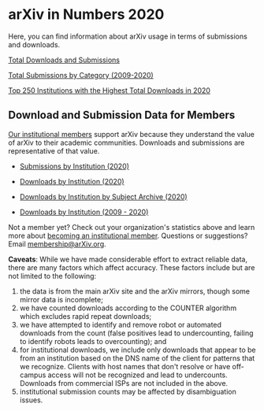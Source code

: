 # arXiv in Numbers 2020

Here, you can find information about arXiv usage in terms of submissions and downloads.

[Total Downloads and Submissions](https://arxiv.org/stats/main)

[Total Submissions by Category (2009-2020)](submission_category_by_year.md)

[Top 250 Institutions with the Highest Total Downloads in 2020](2020_downloads_top_250_institutions.md)


## Download and Submission Data for Members

[Our institutional members](../../about/ourmembers.md) support arXiv because they understand the value of arXiv to their academic communities. Downloads and submissions are representative of that value.

* [Submissions by Institution (2020)](2020_institution_submissions.md)
 
* [Downloads by Institution (2020)](2020_institution_downloads.md)

* [Downloads by Institution by Subject Archive (2020)](2020_institution_downloads_by_archive.md)

* [Downloads by Institution (2009 - 2020)](2020_institution_downloads_by_year.md)


Not a member yet? Check out your organization's statistics above and learn more about [becoming an institutional member](../../about/membership.md). Questions or suggestions? Email [membership@arXiv.org](mailto:membership@arXiv.org).


**Caveats**: While we have made considerable effort to extract reliable data, there are many factors which affect accuracy. These factors include but are not limited to the following:
1) the data is from the main arXiv site and the arXiv mirrors, though some mirror data is incomplete;
2) we have counted downloads according to the COUNTER algorithm which excludes rapid repeat downloads;
3) we have attempted to identify and remove robot or automated downloads from the count (false positives lead to undercounting, failing to identify robots leads to overcounting); and
4) for institutional downloads, we include only downloads that appear to be from an institution based on the DNS name of the client for patterns that we recognize. Clients with host names that don't resolve or have off-campus access will not be recognized and lead to undercounts. Downloads from commercial ISPs are not included in the above.
5) institutional submission counts may be affected by disambiguation issues.
